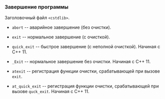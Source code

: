 ### Завершение программы

Заголовочный файл `<cstdlib>`.

* `abort` -- аварийное завершение (без очистки).

* `exit` -- нормальное завершение (с очисткой).

* `quick_exit` -- быстрое завершение (с неполной очисткой). Начиная с C++ 11.

* `_Exit` -- нормальное завершение без очистки. Начиная с C++ 11.

* `atexit` -- регистрация функции очистки, срабатывающей при вызове `exit`.

* `at_quick_exit` -- регистрация функции очистки, срабатывающей при вызове `quck_exit`. Начиная с C++ 11.